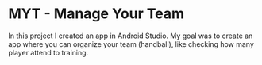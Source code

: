 # MYT - Manage Your Team
In this project I created an app in Android Studio. My goal was to create an app where you can organize your team (handball), like checking how many player attend to 
training.
